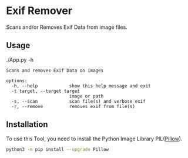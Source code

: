 # Exif Remover
Scans and/or Removes Exif Data from image files.

## Usage
./App.py -h

```
Scans and removes Exif Data on images

options:
  -h, --help            show this help message and exit
  -t target, --target target
                        image or path
  -s, --scan            scan file(s) and verbose exif
  -r, --remove          removes exif from file(s)
```

## Installation
To use this Tool, you need to install the Python Image Library PIL(<a href="https://pillow.readthedocs.io/en/stable/">Pillow</a>).

```bash
python3 -m pip install --upgrade Pillow
```